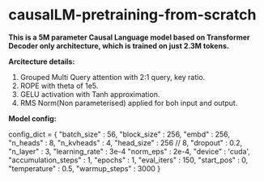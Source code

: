 # causalLM-pretraining-from-scratch

**This is a 5M parameter Causal Language model based on Transformer Decoder only architecture, which is trained on just 2.3M tokens.**


**Arcitecture details:**
1. Grouped Multi Query attention with 2:1 query, key ratio.
2. ROPE with theta of 1e5.
3. GELU activation with Tanh approximation.
4. RMS Norm(Non parameterised) applied for boh input and output.

**Model config:**

config_dict = {
    "batch_size" : 56,
    "block_size" : 256,
    "embd" : 256,
    "n_heads" : 8,
    "n_kvheads" : 4,
    "head_size" : 256 // 8,
    "dropout" : 0.2,
    "n_layer" : 3,
    "learning_rate" : 3e-4
    "norm_eps" : 2e-4,
    "device" : 'cuda',
    "accumulation_steps" : 1,
    "epochs" : 1,
    "eval_iters" : 150,
    "start_pos" : 0,
    "temperature" : 0.5,
    "warmup_steps" : 3000
}
